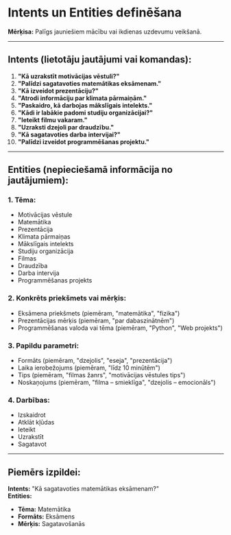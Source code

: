 # Intents un Entities definēšana

**Mērķisa:** Palīgs jauniešiem mācību vai ikdienas uzdevumu veikšanā.

---

## **Intents (lietotāju jautājumi vai komandas):**

1. **"Kā uzrakstīt motivācijas vēstuli?"**  
2. **"Palīdzi sagatavoties matemātikas eksāmenam."**  
3. **"Kā izveidot prezentāciju?"**  
4. **"Atrodi informāciju par klimata pārmaiņām."**  
5. **"Paskaidro, kā darbojas mākslīgais intelekts."**  
6. **"Kādi ir labākie padomi studiju organizācijai?"**  
7. **"Ieteikt filmu vakaram."**  
8. **"Uzraksti dzejoli par draudzību."**  
9. **"Kā sagatavoties darba intervijai?"**  
10. **"Palīdzi izveidot programmēšanas projektu."**

---

## **Entities (nepieciešamā informācija no jautājumiem):**

### 1. **Tēma:**
   - Motivācijas vēstule  
   - Matemātika  
   - Prezentācija  
   - Klimata pārmaiņas  
   - Mākslīgais intelekts  
   - Studiju organizācija  
   - Filmas  
   - Draudzība  
   - Darba intervija  
   - Programmēšanas projekts  

### 2. **Konkrēts priekšmets vai mērķis:**
   - Eksāmena priekšmets (piemēram, "matemātika", "fizika")  
   - Prezentācijas mērķis (piemēram, "par dabaszinātnēm")  
   - Programmēšanas valoda vai tēma (piemēram, "Python", "Web projekts")  

### 3. **Papildu parametri:**
   - Formāts (piemēram, "dzejolis", "eseja", "prezentācija")  
   - Laika ierobežojums (piemēram, "līdz 10 minūtēm")  
   - Tips (piemēram, "filmas žanrs", "motivācijas vēstules tips")  
   - Noskaņojums (piemēram, "filma – smieklīga", "dzejolis – emocionāls")  

### 4. **Darbības:**
   - Izskaidrot  
   - Atklāt kļūdas  
   - Ieteikt  
   - Uzrakstīt  
   - Sagatavot  

---

## **Piemērs izpildei:**

**Intents:** "Kā sagatavoties matemātikas eksāmenam?"  
**Entities:**  
- **Tēma:** Matemātika  
- **Formāts:** Eksāmens  
- **Mērķis:** Sagatavošanās  


